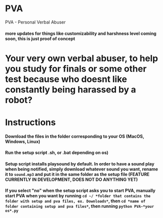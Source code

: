 # PVA
PVA - Personal Verbal Abuser
#### more updates for things like customizability and harshness level coming soon, this is just proof of concept
# Your very own verbal abuser, to help you study for finals or some other test because who doesnt like constantly being harassed by a robot?
# Instructions
#### Download the files in the folder corresponding to your OS (MacOS, Windows, Linux)
#### Run the setup script .sh, or .bat depending on os)
#### Setup script installs playsound by default. In order to have a sound play when being notified, simply download whatever sound you want, rename it to `sound.mp3` and put it in the same folder as the setup file (FEATURE CURRENTLY IN DEVELOPMENT, DOES NOT DO ANYTHING YET)
#### If you select "no" when the setup script asks you to start PVA, manually start PVA when you want by running `cd ~/ *folder that contains the folder with setup and pva files, ex. Downloads*`, then `cd *name of folder containing setup and pva files*`, then running `python PVA-*your os*.py`
